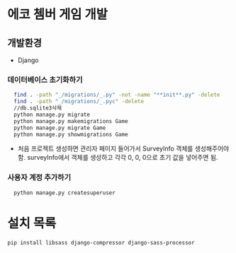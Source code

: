 # 에코 쳄버 게임 개발

## 개발환경

- Django

### 데이터베이스 초기화하기

```bash
  find . -path "_/migrations/_.py" -not -name "**init**.py" -delete
  find . -path "_/migrations/_.pyc" -delete
  //db.sqlite3삭제
  python manage.py migrate
  python manage.py makemigrations Game
  python manage.py migrate Game
  python manage.py showmigrations Game
```

- 처음 프로젝트 생성하면 관리자 페이지 들어가서 SurveyInfo 객체를 생성해주어야함.
  surveyInfo에서 객체를 생성하고 각각 0, 0, 0으로 초기 값을 넣어주면 됨.

### 사용자 계정 추가하기

```bash
  python manage.py createsuperuser
```

# 설치 목록

```bash
pip install libsass django-compressor django-sass-processor
```
